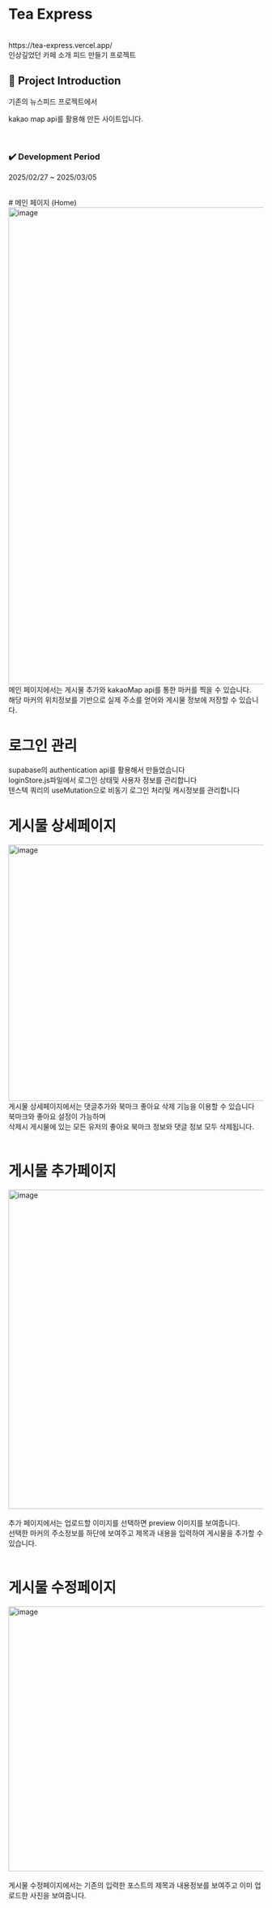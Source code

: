 # Tea Express
<br/>
https://tea-express.vercel.app/ <br/>
인상깊었던 카페 소개 피드 만들기 프로젝트
<br/>

<!-- 제목 -->
## :microphone: Project Introduction
기존의 뉴스피드 프로젝트에서 

kakao map api를 활용해 만든 사이트입니다.

<br/>

<!-- 기간 -->

### :heavy_check_mark: **Development Period**
2025/02/27 ~ 2025/03/05

<br/>
# 메인 페이지 (Home)
<img width="940" alt="image" src="https://github.com/user-attachments/assets/2403fe8e-0ff7-4438-aa45-a17583bc2a2c" />
<br/>
메인 페이지에서는 게시물 추가와 kakaoMap api를 통한 마커를 찍을 수 있습니다.<br/>
해당 마커의 위치정보를 기반으로 실제 주소를 얻어와 게시물 정보에 저장할 수 있습니다. <br/>

# 로그인 관리
supabase의 authentication api를 활용해서 만들었습니다<br/>
loginStore.js파일에서 로그인 상태및 사용자 정보를 관리합니다<br/>
텐스텍 쿼리의 useMutation으로 비동기 로그인 처리및 캐시정보를 관리합니다<br/>

# 게시물 상세페이지
<img width="505" alt="image" src="https://github.com/user-attachments/assets/2351be98-b4bc-4e85-8f54-42333a1806d7" />

<br/>
게시물 상세페이지에서는 댓글추가와 북마크 좋아요 삭제 기능을 이용할 수 있습니다<br/>
북마크와 좋아요 설정이 가능하며<br/>
삭제시 게시물에 있는 모든 유저의 좋아요 북마크 정보와 댓글 정보 모두 삭제됩니다.<br/>
<br/>

# 게시물 추가페이지
<img width="629" alt="image" src="https://github.com/user-attachments/assets/8ce2f28c-1354-4d96-8ba8-8a081f6184a7" />
<br/>
<br/>
추가 페이지에서는 업로드할 이미지를 선택하면 preview 이미지를 보여줍니다.<br/>
선택한 마커의 주소정보를 하단에 보여주고 제목과 내용을 입력하여 게시물을 추가할 수 있습니다.<br/>
<br/>

# 게시물 수정페이지
<img width="522" alt="image" src="https://github.com/user-attachments/assets/f1b04193-1954-479e-ae82-99f18d3031e9" />
<br/>
<br/>
게시물 수정페이지에서는 기존의 입력한 포스트의 제목과 내용정보를 보여주고 이미 업로드한 사진을 보여줍니다.<br/>


